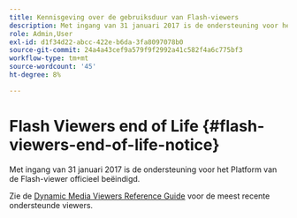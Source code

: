 ```yaml
---
title: Kennisgeving over de gebruiksduur van Flash-viewers
description: Met ingang van 31 januari 2017 is de ondersteuning voor het Platform van de Flash-viewer officieel beëindigd.
role: Admin,User
exl-id: d1f34d22-abcc-422e-b6da-3fa8097078b0
source-git-commit: 24a4a43cef9a579f9f2992a41c582f4a6c775bf3
workflow-type: tm+mt
source-wordcount: '45'
ht-degree: 8%

---
```


# Flash Viewers end of Life {#flash-viewers-end-of-life-notice}

Met ingang van 31 januari 2017 is de ondersteuning voor het Platform van de Flash-viewer officieel beëindigd.

Zie de [Dynamic Media Viewers Reference Guide](https://experienceleague.adobe.com/docs/dynamic-media-developer-resources.html) voor de meest recente ondersteunde viewers.

